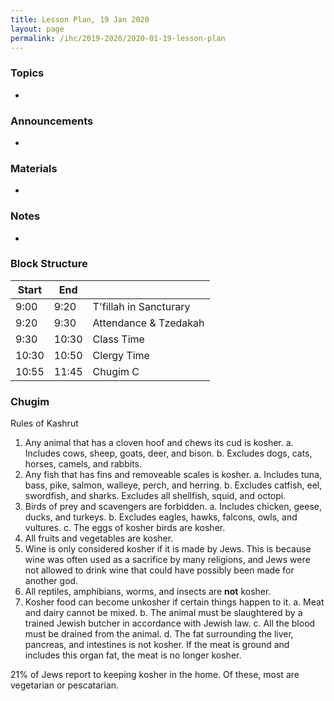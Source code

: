 ```yaml
---
title: Lesson Plan, 19 Jan 2020
layout: page
permalink: /ihc/2019-2020/2020-01-19-lesson-plan
---
```


### Topics

-

### Announcements

-

### Materials

-

### Notes

-

### Block Structure

| Start | End   |                           |
| ----- | ----- | ------------------------- |
| 9:00  | 9:20  | T'fillah in Sancturary    |
| 9:20  | 9:30  | Attendance &amp; Tzedakah |
| 9:30  | 10:30 | Class Time                |
| 10:30 | 10:50 | Clergy Time               |
| 10:55 | 11:45 | Chugim C                  |

### Chugim

Rules of Kashrut

1. Any animal that has a cloven hoof and chews its cud is kosher.
   a. Includes cows, sheep, goats, deer, and bison.
   b. Excludes dogs, cats, horses, camels, and rabbits.
2. Any fish that has fins and removeable scales is kosher.
   a. Includes tuna, bass, pike, salmon, walleye, perch, and herring.
   b. Excludes catfish, eel, swordfish, and sharks. Excludes all shellfish, squid, and octopi.
3. Birds of prey and scavengers are forbidden.
   a. Includes chicken, geese, ducks, and turkeys.
   b. Excludes eagles, hawks, falcons, owls, and vultures.
   c. The eggs of kosher birds are kosher.
4. All fruits and vegetables are kosher.
5. Wine is only considered kosher if it is made by Jews. This is because wine was often used as a sacrifice by many religions, and Jews were not allowed to drink wine that could have possibly been made for another god.
6. All reptiles, amphibians, worms, and insects are **not** kosher.
7. Kosher food can become unkosher if certain things happen to it.
   a. Meat and dairy cannot be mixed.
   b. The animal must be slaughtered by a trained Jewish butcher in accordance with Jewish law.
   c. All the blood must be drained from the animal.
   d. The fat surrounding the liver, pancreas, and intestines is not kosher. If the meat is ground and includes this organ fat, the meat is no longer kosher.

21% of Jews report to keeping kosher in the home. Of these, most are vegetarian or pescatarian.
